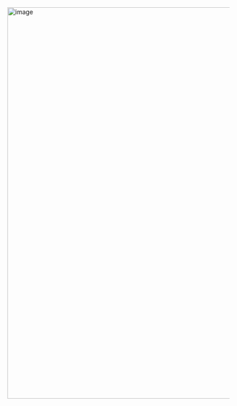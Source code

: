 <img width="1890" height="887" alt="image" src="https://github.com/user-attachments/assets/76017d0b-9499-451c-8c4d-ec191958ad84" />
